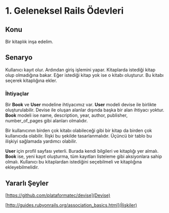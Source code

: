 # 1. Geleneksel Rails Ödevleri

## Konu

Bir kitaplık inşa edelim.

## Senaryo

Kullanıcı kayıt olur. Ardından giriş işlemini yapar. Kitaplarda istediği kitap olup olmadığına bakar. Eğer istediği kitap yok ise o kitabı oluşturur. Bu kitabı seçerek kitaplığına ekler.

### İhtiyaçlar

Bir **Book** ve **User** modeline ihtiyacımız var. **User** modeli devise ile birlikte oluşturulabilir. Devise ile oluşan alanlar dışında başka bir alan ihtiyacı yoktur. **Book** modeli ise name, description, year, author, publisher, number_of_pages gibi alanları olmalıdır.

Bir kullanıcının birden çok kitabı olabileceği gibi bir kitap da birden çok kullanıcıda
olabilir. İlişki bu şekilde tasarlanmalıdır. Üçüncü bir tablo bu ilişkiyi sağlamada yardımcı 
olabilir.

**User** için profil sayfası yeterli. Burada kendi bilgileri ve kitaplığı yer almalı. **Book** 
ise, yeni kayıt oluşturma, tüm kayıtları listeleme gibi aksiyonlara sahip olmalı. Kullanıcı bu 
kitaplardan istediğini seçebilmeli ve kitaplığına ekleyebilmelidir.

## Yararlı Şeyler
[https://github.com/plataformatec/devise](Devise)

[http://guides.rubyonrails.org/association_basics.html](İlişkiler)